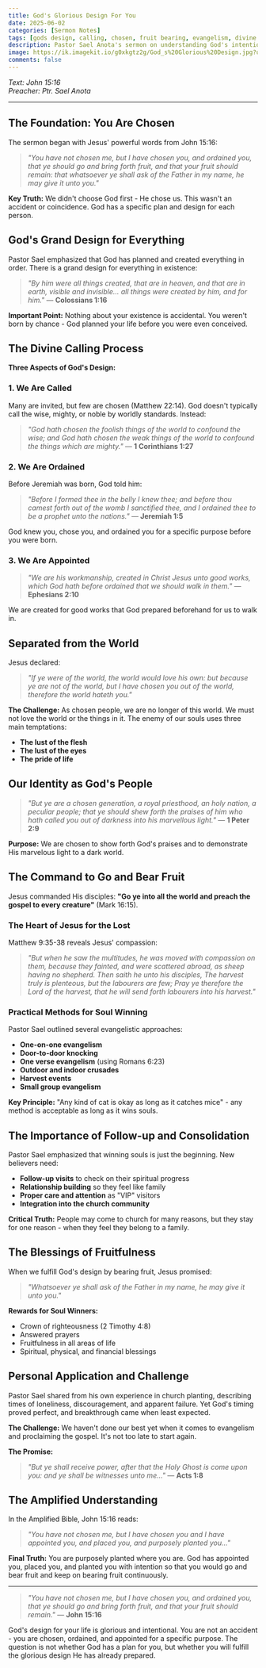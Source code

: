 ```yaml
---
title: God's Glorious Design For You
date: 2025-06-02
categories: [Sermon Notes]
tags: [gods design, calling, chosen, fruit bearing, evangelism, divine purpose]
description: Pastor Sael Anota's sermon on understanding God's intentional design and purpose for each believer's life, emphasizing that our existence is part of God's glorious plan.
image: https://ik.imagekit.io/g0xkgtz2g/God_s%20Glorious%20Design.jpg?updatedAt=1748854816928
comments: false
---
```


_Text: John 15:16_  
_Preacher: Ptr. Sael Anota_

---

## The Foundation: You Are Chosen

The sermon began with Jesus' powerful words from John 15:16:

> _"You have not chosen me, but I have chosen you, and ordained you, that ye should go and bring forth fruit, and that your fruit should remain: that whatsoever ye shall ask of the Father in my name, he may give it unto you."_

**Key Truth:** We didn't choose God first - He chose us. This wasn't an accident or coincidence. God has a specific plan and design for each person.

## God's Grand Design for Everything

Pastor Sael emphasized that God has planned and created everything in order. There is a grand design for everything in existence:

> _"By him were all things created, that are in heaven, and that are in earth, visible and invisible... all things were created by him, and for him."_ — **Colossians 1:16**

**Important Point:** Nothing about your existence is accidental. You weren't born by chance - God planned your life before you were even conceived.

## The Divine Calling Process

**Three Aspects of God's Design:**

### 1. **We Are Called**

Many are invited, but few are chosen (Matthew 22:14). God doesn't typically call the wise, mighty, or noble by worldly standards. Instead:

> _"God hath chosen the foolish things of the world to confound the wise; and God hath chosen the weak things of the world to confound the things which are mighty."_ — **1 Corinthians 1:27**

### 2. **We Are Ordained**

Before Jeremiah was born, God told him:

> _"Before I formed thee in the belly I knew thee; and before thou camest forth out of the womb I sanctified thee, and I ordained thee to be a prophet unto the nations."_ — **Jeremiah 1:5**

God knew you, chose you, and ordained you for a specific purpose before you were born.

### 3. **We Are Appointed**

> _"We are his workmanship, created in Christ Jesus unto good works, which God hath before ordained that we should walk in them."_ — **Ephesians 2:10**

We are created for good works that God prepared beforehand for us to walk in.

## Separated from the World

Jesus declared:

> _"If ye were of the world, the world would love his own: but because ye are not of the world, but I have chosen you out of the world, therefore the world hateth you."_

**The Challenge:** As chosen people, we are no longer of this world. We must not love the world or the things in it. The enemy of our souls uses three main temptations:

- **The lust of the flesh**
- **The lust of the eyes**
- **The pride of life**

## Our Identity as God's People

> _"But ye are a chosen generation, a royal priesthood, an holy nation, a peculiar people; that ye should shew forth the praises of him who hath called you out of darkness into his marvellous light."_ — **1 Peter 2:9**

**Purpose:** We are chosen to show forth God's praises and to demonstrate His marvelous light to a dark world.

## The Command to Go and Bear Fruit

Jesus commanded His disciples: **"Go ye into all the world and preach the gospel to every creature"** (Mark 16:15).

### The Heart of Jesus for the Lost

Matthew 9:35-38 reveals Jesus' compassion:

> _"But when he saw the multitudes, he was moved with compassion on them, because they fainted, and were scattered abroad, as sheep having no shepherd. Then saith he unto his disciples, The harvest truly is plenteous, but the labourers are few; Pray ye therefore the Lord of the harvest, that he will send forth labourers into his harvest."_

### Practical Methods for Soul Winning

Pastor Sael outlined several evangelistic approaches:

- **One-on-one evangelism**
- **Door-to-door knocking**
- **One verse evangelism** (using Romans 6:23)
- **Outdoor and indoor crusades**
- **Harvest events**
- **Small group evangelism**

**Key Principle:** "Any kind of cat is okay as long as it catches mice" - any method is acceptable as long as it wins souls.

## The Importance of Follow-up and Consolidation

Pastor Sael emphasized that winning souls is just the beginning. New believers need:

- **Follow-up visits** to check on their spiritual progress
- **Relationship building** so they feel like family
- **Proper care and attention** as "VIP" visitors
- **Integration into the church community**

**Critical Truth:** People may come to church for many reasons, but they stay for one reason - when they feel they belong to a family.

## The Blessings of Fruitfulness

When we fulfill God's design by bearing fruit, Jesus promised:

> _"Whatsoever ye shall ask of the Father in my name, he may give it unto you."_

**Rewards for Soul Winners:**

- Crown of righteousness (2 Timothy 4:8)
- Answered prayers
- Fruitfulness in all areas of life
- Spiritual, physical, and financial blessings

## Personal Application and Challenge

Pastor Sael shared from his own experience in church planting, describing times of loneliness, discouragement, and apparent failure. Yet God's timing proved perfect, and breakthrough came when least expected.

**The Challenge:** We haven't done our best yet when it comes to evangelism and proclaiming the gospel. It's not too late to start again.

**The Promise:**

> _"But ye shall receive power, after that the Holy Ghost is come upon you: and ye shall be witnesses unto me..."_ — **Acts 1:8**

## The Amplified Understanding

In the Amplified Bible, John 15:16 reads:

> _"You have not chosen me, but I have chosen you and I have appointed you, and placed you, and purposely planted you..."_

**Final Truth:** You are purposely planted where you are. God has appointed you, placed you, and planted you with intention so that you would go and bear fruit and keep on bearing fruit continuously.

---

> _"You have not chosen me, but I have chosen you, and ordained you, that ye should go and bring forth fruit, and that your fruit should remain."_ — **John 15:16**

God's design for your life is glorious and intentional. You are not an accident - you are chosen, ordained, and appointed for a specific purpose. The question is not whether God has a plan for you, but whether you will fulfill the glorious design He has already prepared.
